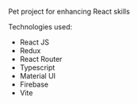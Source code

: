 Pet project for enhancing React skills

Technologies used: 
 - React JS
 - Redux
 - React Router
 - Typescript
 - Material UI
 - Firebase
 - Vite
